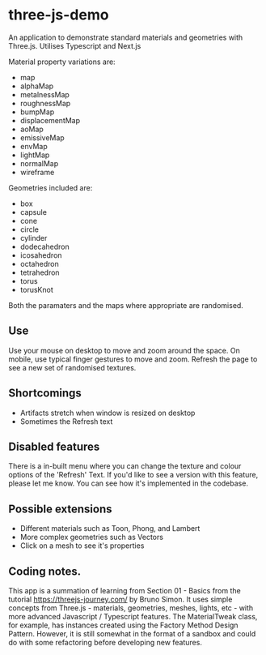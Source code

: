 # three-js-demo

An application to demonstrate standard materials and geometries with Three.js. Utilises Typescript and Next.js

Material property variations are:

- map
- alphaMap
- metalnessMap
- roughnessMap
- bumpMap
- displacementMap
- aoMap
- emissiveMap
- envMap
- lightMap
- normalMap
- wireframe

Geometries included are:

- box
- capsule
- cone
- circle
- cylinder
- dodecahedron
- icosahedron
- octahedron
- tetrahedron
- torus
- torusKnot

Both the paramaters and the maps where appropriate are randomised.

## Use

Use your mouse on desktop to move and zoom around the space. On mobile, use typical finger gestures to move and zoom.
Refresh the page to see a new set of randomised textures.

## Shortcomings

- Artifacts stretch when window is resized on desktop
- Sometimes the Refresh text 

## Disabled features

There is a in-built menu where you can change the texture and colour options of the 'Refresh' Text.
If you'd like to see a version with this feature, please let me know. You can see how it's 
implemented in the codebase.

## Possible extensions

- Different materials such as Toon, Phong, and Lambert
- More complex geometries such as Vectors
- Click on a mesh to see it's properties

## Coding notes.

This app is a summation of learning from Section 01 - Basics from the tutorial https://threejs-journey.com/
by Bruno Simon. It uses simple concepts from Three.js - materials, geometries, meshes, lights, etc - with 
more advanced Javascript / Typescript features. The MaterialTweak class, for example, has instances created 
using the Factory Method Design Pattern. However, it is still somewhat in the format of a sandbox and could 
do with some refactoring before developing new features.

